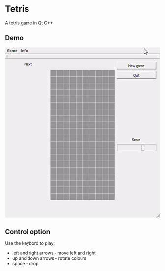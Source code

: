 # Tetris
A tetris game in Qt C++

## Demo
![Tetris demo](demo.gif)

## Control option
Use the keybord to play:
* left and right arrows - move left and right
* up and down arrows - rotate colours 
* space - drop
